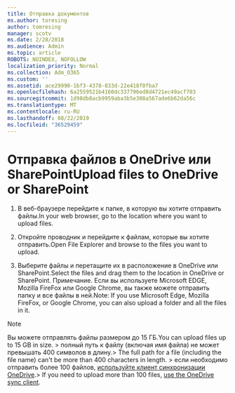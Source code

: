 ```yaml
---
title: Отправка документов
ms.author: toresing
author: tomresing
manager: scotv
ms.date: 2/28/2018
ms.audience: Admin
ms.topic: article
ROBOTS: NOINDEX, NOFOLLOW
localization_priority: Normal
ms.collection: Adm_O365
ms.custom: ''
ms.assetid: ace29990-1bf3-4378-833d-22e418f0fba7
ms.openlocfilehash: 6a2559521b4160dc337796ed8d4721ec49acf703
ms.sourcegitcommit: 1d98db8acb9959aba3b5e308a567ade6b62da56c
ms.translationtype: MT
ms.contentlocale: ru-RU
ms.lasthandoff: 08/22/2019
ms.locfileid: "36529459"
---
```

# <a name="upload-files-to-onedrive-or-sharepoint"></a><span data-ttu-id="3b593-102">Отправка файлов в OneDrive или SharePoint</span><span class="sxs-lookup"><span data-stu-id="3b593-102">Upload files to OneDrive or SharePoint</span></span>

1. <span data-ttu-id="3b593-103">В веб-браузере перейдите к папке, в которую вы хотите отправить файлы.</span><span class="sxs-lookup"><span data-stu-id="3b593-103">In your web browser, go to the location where you want to upload files.</span></span>
    
2. <span data-ttu-id="3b593-104">Откройте проводник и перейдите к файлам, которые вы хотите отправить.</span><span class="sxs-lookup"><span data-stu-id="3b593-104">Open File Explorer and browse to the files you want to upload.</span></span>
    
3. <span data-ttu-id="3b593-105">Выберите файлы и перетащите их в расположение в OneDrive или SharePoint.</span><span class="sxs-lookup"><span data-stu-id="3b593-105">Select the files and drag them to the location in OneDrive or SharePoint.</span></span> <span data-ttu-id="3b593-106">Примечание. Если вы используете Microsoft EDGE, Mozilla FireFox или Google Chrome, вы также можете отправить папку и все файлы в ней.</span><span class="sxs-lookup"><span data-stu-id="3b593-106">Note: If you use Microsoft Edge, Mozilla FireFox, or Google Chrome, you can also upload a folder and all the files in it.</span></span>
    
> [!NOTE]
>  <span data-ttu-id="3b593-107">Вы можете отправлять файлы размером до 15 ГБ.</span><span class="sxs-lookup"><span data-stu-id="3b593-107">You can upload files up to 15 GB in size.</span></span> <span data-ttu-id="3b593-108">> полный путь к файлу (включая имя файла) не может превышать 400 символов в длину.</span><span class="sxs-lookup"><span data-stu-id="3b593-108">>  The full path for a file (including the file name) can't be more than 400 characters in length.</span></span> <span data-ttu-id="3b593-109">> если необходимо отправить более 100 файлов, [используйте клиент синхронизации OneDrive](https://go.microsoft.com/fwlink/?linkid=866427).</span><span class="sxs-lookup"><span data-stu-id="3b593-109">>  If you need to upload more than 100 files, [use the OneDrive sync client](https://go.microsoft.com/fwlink/?linkid=866427).</span></span> 
  

